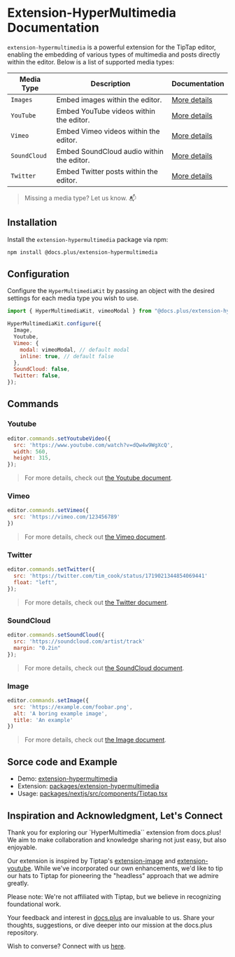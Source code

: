 # Extension-HyperMultimedia Documentation

`extension-hypermultimedia` is a powerful extension for the TipTap editor, enabling the embedding of various types of multimedia and posts directly within the editor. Below is a list of supported media types:

| Media Type  | Description                                    | Documentation                    |
|-------------|------------------------------------------------|---------------------------------------|
| `Images`      | Embed images within the editor.                | [More details](./src/nodes/image/)    |
| `YouTube`     | Embed YouTube videos within the editor.        | [More details](./src/nodes/youtube/)  |
| `Vimeo`       | Embed Vimeo videos within the editor.          | [More details](./src/nodes/vimeo/)    |
| `SoundCloud`  | Embed SoundCloud audio within the editor.      | [More details](./src/nodes/soundcloud/)|
| `Twitter`     | Embed Twitter posts within the editor.         | [More details](./src/nodes/twitter/)  |

> Missing a media type? Let us know. 📬

## Installation

Install the `extension-hypermultimedia` package via npm:

```bash
npm install @docs.plus/extension-hypermultimedia
```

## Configuration

Configure the `HyperMultimediaKit` by passing an object with the desired settings for each media type you wish to use.

```javascript
import { HyperMultimediaKit, vimeoModal } from "@docs.plus/extension-hypermultimedia";

HyperMultimediaKit.configure({
  Image,
  Youtube,
  Vimeo: {
    modal: vimeoModal, // default modal
    inline: true, // default false
  },
  SoundCloud: false,
  Twitter: false,
});
```

## Commands

### Youtube

```js
editor.commands.setYoutubeVideo({
  src: 'https://www.youtube.com/watch?v=dQw4w9WgXcQ',
  width: 560,
  height: 315,
});
```

> For more details, check out [the Youtube document](./src/nodes/youtube/).

### Vimeo

```js
editor.commands.setVimeo({
  src: 'https://vimeo.com/123456789'
})
```

> For more details, check out [the Vimeo document](./src/nodes/vimeo/).

### Twitter

```js
editor.commands.setTwitter({
  src: 'https://twitter.com/tim_cook/status/1719021344854069441'
  float: "left",
});
```

> For more details, check out [the Twitter document](./src/nodes/twitter/).

### SoundCloud

```js
editor.commands.setSoundCloud({
  src: 'https://soundcloud.com/artist/track'
  margin: "0.2in"
});
```

> For more details, check out [the SoundCloud document](./src/nodes/soundcloud/).

### Image

```js
editor.commands.setImage({
  src: 'https://example.com/foobar.png',
  alt: 'A boring example image',
  title: 'An example'
})
```

> For more details, check out [the Image document](./src/nodes/image/).

## Sorce code and Example

- Demo: [extension-hypermultimedia](https://github.com/HMarzban/extension-hypermultimedia)
- Extension: [packages/extension-hypermultimedia](https://github.com/HMarzban/extension-hypermultimedia/tree/main/packages/extension-hypermultimedia)
- Usage: [packages/nextjs/src/components/Tiptap.tsx](https://github.com/HMarzban/extension-hypermultimedia/blob/main/packages/nextjs/src/components/Tiptap.tsx)

## Inspiration and Acknowledgment, Let's Connect

Thank you for exploring our `HyperMultimedia`` extension from docs.plus! We aim to make collaboration and knowledge sharing not just easy, but also enjoyable.

Our extension is inspired by Tiptap's [extension-image](https://tiptap.dev/api/nodes/image) and [extension-youtube](https://tiptap.dev/api/nodes/youtube). While we've incorporated our own enhancements, we'd like to tip our hats to Tiptap for pioneering the "headless" approach that we admire greatly.

Please note: We're not affiliated with Tiptap, but we believe in recognizing foundational work.

Your feedback and interest in [docs.plus](https://github.com/docs-plus/docs.plus) are invaluable to us. Share your thoughts, suggestions, or dive deeper into our mission at the docs.plus repository.

Wish to converse?
Connect with us [here](https://github.com/docs-plus/docs.plus#-connect-with-us).
